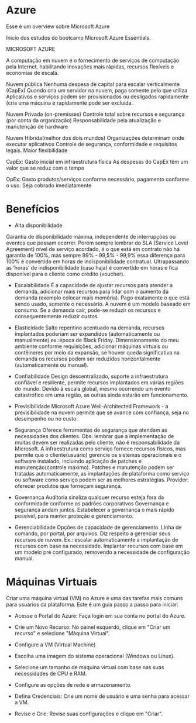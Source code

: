 # Azure 

Esse é um overview sobre Microsoft Azure

Inicio dos estudos do bootcamp Microsoft Azure Essentials.

MICROSOFT AZURE

A computação em nuvem é o fornecimento de serviços de computação pela Internet, habilitando inovações mais rápidas, recursos flexíveis e economias de escala.


Nuvem pública
Nenhuma despesa de capital para escalar verticalmente (CapEx)
Quando cria um servidor na nuvem, paga somente pelo que utiliza
Aplicativos e serviços podem ser provisionados ou desligados rapidamente (cria uma máquina e rapidamente pode ser excluída.

Nuvem Privada (on-premisses)
Controle total sobre recursos e segurança (por conta da organização)
Responsabilidade pela atualização e manutenção de hardware

Nuvem Híbrida(melhor dos dois mundos)
Organizações determinam onde executar aplicativos
Controle de segurança, conformidade e requisitos legais.
Maior flexibilidade

CapEx:
Gasto inicial em infraestrutura física
As despesas do CapEx têm um valor que se reduz com o tempo

OpEx:
Gasto produtos/serviços conforme necessário, pagamento conforme o uso.
Seja cobrado imediatamente



# Benefícios

* Alta disponibilidade

Garantia de disponibilidade máxima, independente de interrupções ou eventos que possam ocorrer. 
Porém sempre lembrar do SLA (Service Level Agreement) nível de serviço acordado, é o que está em contrato não há garantia de 100%, mas sempre 99% - 99,5% - 99,9% essa diferença para 100% é convertido em horas de indisponibilidade contratual.
Ultrapassando as ‘horas’ de indisponibilidade (caso haja) é convertido em horas e fica disponível para o cliente como crédito (voucher).

* Escalabilidade
É a capacidade de ajustar recursos para atender a demanda, adicionar mais recursos para lidar com o aumento da demanda (exemplo colocar mais memória).
Pago exatamente o que está sendo usado, somente o necessário. A nuvem é um modelo baseado em consumo.
Se a demanda cair, pode-se reduzir os recursos e consequentemente reduzir custos.

* Elasticidade
Salto repentino acentuado na demanda, recursos implantados poderiam ser expandidos (automaticamente ou manualmente) ex.:época de Black Friday.
Dimensionamento do meu ambiente conforme requisições, adicionar máquinas virtuais ou contêineres por meio da expansão, se houver queda significativa na demanda os recursos podem ser reduzidos horizontalmente (automaticamente ou manual).

* Confiabilidade
Design descentralizado, suporte a infraestrutura confiável e resiliente, permite recursos implantados em várias regiões do mundo. Devido à escala global, mesmo ocorrendo um evento catastrófico em uma região, as outras ainda estarão em funcionamento.

 * Previsibilidade
Microsoft Azure Well-Architected Framework - a previsibilidade na nuvem permite que se avance com confiança, seja no desempenho ou no custo.

* Segurança
Oferece ferramentas de segurança que atendam as necessidades dos clientes.
Obs: lembrar que a implementação de muitas devem ser realizadas pelo cliente, não é responsabilidade da Microsoft.
A infraestrutura como serviço fornece recursos físicos, mas permite que o cliente(usuário) gerencie os sistemas operacionais e o software instalado, incluindo aplicação de patches e manutenção(controle máximo).
Patches e manutenção podem ser tratadas automaticamente, as implantações de plataforma como serviço ou software como serviço podem ser as melhores estratégias.
Provider: oferecer produtos que forneçam segurança.

* Governança
Auditoria sinaliza qualquer recurso esteja fora da conformidade conforme os padrões corporativos
Governança e segurança andam juntos.
Estabelecer a governança o mais rápido possível, para manter proteção e gerenciamento.

* Gerenciabilidade
Opções de capacidade de gerenciamento. Linha de comando, por portal, por arquivos.
Diz respeito a gerenciar seus recursos de nuvem. Ex.: escalar automaticamente a implantação de recursos com base na necessidade.
Implantar recursos com base em um modelo pré configurado, removendo a necessidade de configuração manual.

# Máquinas Virtuais 

Criar uma máquina virtual (VM) no Azure é uma das tarefas mais comuns para usuários da plataforma. Este é um guia passo a passo para iniciar:

- Acesse o Portal do Azure: Faça login em sua conta no portal do Azure.

- Crie um Novo Recurso: No painel esquerdo, clique em "Criar um recurso" e selecione "Máquina Virtual".

- Configure a VM (Virtual Machine)

- Escolha uma imagem do sistema operacional (Windows ou Linux).

- Selecione um tamanho de máquina virtual com base nas suas necessidades de CPU e RAM.

- Configure as opções de rede e armazenamento.

- Defina Credenciais: Crie um nome de usuário e uma senha para acessar a VM.

- Revise e Crie: Revise suas configurações e clique em "Criar".
